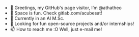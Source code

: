 - 👋 Greetings, my GitHub's page visitor, I’m @athatheo
- 👀 Space is fun. Check gitlab.com/acubesat!
- 🌱 Currently in an AI M.Sc.
- 🌱 Looking for fun open-source projects and/or internships!
- 📫 How to reach me :O Well, just e-mail me!

<!---
athatheo/athatheo is a ✨ special ✨ repository because its `README.md` (this file) appears on your GitHub profile.
You can click the Preview link to take a look at your changes.
--->
